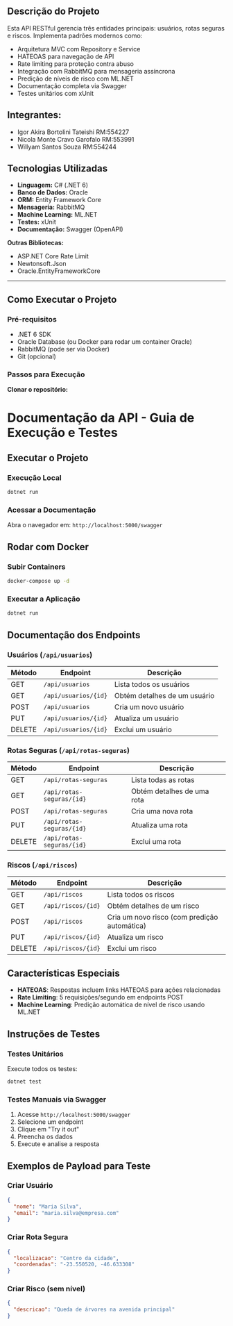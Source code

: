 ## Descrição do Projeto

Esta API RESTful gerencia três entidades principais: usuários, rotas seguras e riscos. Implementa padrões modernos como:

- Arquitetura MVC com Repository e Service  
- HATEOAS para navegação de API  
- Rate limiting para proteção contra abuso  
- Integração com RabbitMQ para mensageria assíncrona  
- Predição de níveis de risco com ML.NET  
- Documentação completa via Swagger  
- Testes unitários com xUnit  

## Integrantes:
- Igor Akira Bortolini Tateishi RM:554227 
- Nicola Monte Cravo Garofalo RM:553991 
- Willyam Santos Souza RM:554244
  
## Tecnologias Utilizadas

- **Linguagem:** C# (.NET 6)  
- **Banco de Dados:** Oracle  
- **ORM:** Entity Framework Core  
- **Mensageria:** RabbitMQ  
- **Machine Learning:** ML.NET  
- **Testes:** xUnit
- **Documentação:** Swagger (OpenAPI)  

**Outras Bibliotecas:**

- ASP.NET Core Rate Limit  
- Newtonsoft.Json  
- Oracle.EntityFrameworkCore  

---

## Como Executar o Projeto

### Pré-requisitos

- .NET 6 SDK  
- Oracle Database (ou Docker para rodar um container Oracle)  
- RabbitMQ (pode ser via Docker)  
- Git (opcional)  

### Passos para Execução

**Clonar o repositório:**


# Documentação da API - Guia de Execução e Testes

## Executar o Projeto

### Execução Local
```bash
dotnet run
```

### Acessar a Documentação
Abra o navegador em: `http://localhost:5000/swagger`

## Rodar com Docker

### Subir Containers
```bash
docker-compose up -d
```

### Executar a Aplicação
```bash
dotnet run
```

## Documentação dos Endpoints

### Usuários (`/api/usuarios`)

| Método | Endpoint | Descrição |
|--------|----------|-----------|
| GET    | `/api/usuarios`     | Lista todos os usuários |
| GET    | `/api/usuarios/{id}` | Obtém detalhes de um usuário |
| POST   | `/api/usuarios`     | Cria um novo usuário |
| PUT    | `/api/usuarios/{id}` | Atualiza um usuário |
| DELETE | `/api/usuarios/{id}` | Exclui um usuário |

### Rotas Seguras (`/api/rotas-seguras`)

| Método | Endpoint | Descrição |
|--------|----------|-----------|
| GET    | `/api/rotas-seguras`     | Lista todas as rotas |
| GET    | `/api/rotas-seguras/{id}` | Obtém detalhes de uma rota |
| POST   | `/api/rotas-seguras`     | Cria uma nova rota |
| PUT    | `/api/rotas-seguras/{id}` | Atualiza uma rota |
| DELETE | `/api/rotas-seguras/{id}` | Exclui uma rota |

### Riscos (`/api/riscos`)

| Método | Endpoint | Descrição |
|--------|----------|-----------|
| GET    | `/api/riscos`     | Lista todos os riscos |
| GET    | `/api/riscos/{id}` | Obtém detalhes de um risco |
| POST   | `/api/riscos`     | Cria um novo risco (com predição automática) |
| PUT    | `/api/riscos/{id}` | Atualiza um risco |
| DELETE | `/api/riscos/{id}` | Exclui um risco |

## Características Especiais

- **HATEOAS**: Respostas incluem links HATEOAS para ações relacionadas
- **Rate Limiting**: 5 requisições/segundo em endpoints POST
- **Machine Learning**: Predição automática de nível de risco usando ML.NET

## Instruções de Testes

### Testes Unitários

Execute todos os testes:
```bash
dotnet test
```

### Testes Manuais via Swagger

1. Acesse `http://localhost:5000/swagger`
2. Selecione um endpoint
3. Clique em "Try it out"
4. Preencha os dados
5. Execute e analise a resposta

## Exemplos de Payload para Teste

### Criar Usuário
```json
{
  "nome": "Maria Silva",
  "email": "maria.silva@empresa.com"
}
```

### Criar Rota Segura
```json
{
  "localizacao": "Centro da cidade",
  "coordenadas": "-23.550520, -46.633308"
}
```

### Criar Risco (sem nível)
```json
{
  "descricao": "Queda de árvores na avenida principal"
}
```
